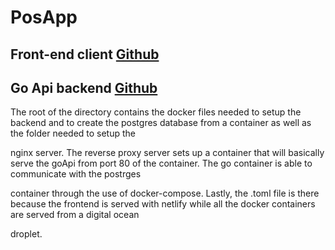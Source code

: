 # PosApp

## Front-end client [Github](https://github.com/cnava9389/PosApp/tree/main/TS-Client)

## Go Api backend [Github](https://github.com/cnava9389/PosApp/tree/main/goApi)

The root of the directory contains the docker files needed to setup the backend and to create the postgres database from a container as well as the folder needed to setup the

nginx server. The reverse proxy server sets up a container that will basically serve the goApi from port 80 of the container. The go container is able to communicate with the postrges 

container through the use of docker-compose. Lastly, the .toml file is there because the frontend is served with netlify while all the docker containers are served from a digital ocean 

droplet.
